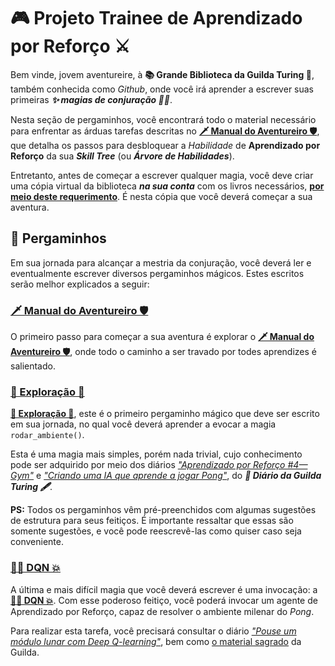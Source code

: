 # 🎮 Projeto Trainee de Aprendizado por Reforço ⚔

Bem vinde, jovem aventureire, à **📚 Grande Biblioteca da Guilda Turing 🏰**, também conhecida como *Github*, onde você irá aprender a escrever suas primeiras ***✨ magias de conjuração 🧙‍♀️***.

Nesta seção de pergaminhos, você encontrará todo o material necessário para enfrentar as árduas tarefas descritas no **[🗡 Manual do Aventureiro 🛡](Manual%20do%20Aventureiro.pdf)**, que detalha os passos para desbloquear a *Habilidade* de **Aprendizado por Reforço** da sua ***Skill Tree*** (ou ***Árvore de Habilidades***).

Entretanto, antes de começar a escrever qualquer magia, você deve criar uma cópia virtual da biblioteca ***na sua conta*** com os livros necessários, **[por meio deste requerimento](https://github.com/GrupoTuring/Trainee-RL/generate)**. É nesta cópia que você deverá começar a sua aventura.

## 📜 Pergaminhos

Em sua jornada para alcançar a mestria da conjuração, você deverá ler e eventualmente escrever diversos pergaminhos mágicos. Estes escritos serão melhor explicados a seguir:

### [🗡 Manual do Aventureiro 🛡](Manual%20do%20Aventureiro.pdf)

O primeiro passo para começar a sua aventura é explorar o **[🗡 Manual do Aventureiro 🛡](Manual%20do%20Aventureiro.pdf)**, onde todo o caminho a ser travado por todes aprendizes é salientado.

### [🧭 Exploração 🔮](Exploracao.py)

**[🧭 Exploração 🔮](Exploracao.py)**, este é o primeiro pergaminho mágico que deve ser escrito em sua jornada, no qual você deverá aprender a evocar a magia ```rodar_ambiente()```.

Esta é uma magia mais simples, porém nada trivial, cujo conhecimento pode ser adquirido por meio dos diários *["Aprendizado por Reforço #4— Gym"](https://medium.com/turing-talks/aprendizado-por-refor%C3%A7o-4-gym-d18ac1280628)* e *["Criando uma IA que aprende a jogar Pong"](https://medium.com/turing-talks/criando-uma-ia-que-aprende-a-jogar-pong-f379b0170017)*, do ***📰 Diário da Guilda Turing 🖋***.

**PS:** Todos os pergaminhos vêm pré-preenchidos com algumas sugestões de estrutura para seus feitiços. É importante ressaltar que essas são somente sugestões, e você pode reescrevê-las como quiser caso seja conveniente.

### [🧙‍♀️ DQN 💥](DQN.py)

A última e mais difícil magia que você deverá escrever é uma invocação: a **[🧙‍♀️ DQN 💥](DQN.py)**. Com esse poderoso feitiço, você poderá invocar um agente de Aprendizado por Reforço, capaz de resolver o ambiente milenar do *Pong*.

Para realizar esta tarefa, você precisará consultar o diário *["Pouse um módulo lunar com Deep Q-learning"](https://medium.com/turing-talks/pouse-um-m%C3%B3dulo-lunar-com-deep-q-learning-1f4395ea764)*, bem como [o material sagrado](https://drive.google.com/drive/folders/1HhcD_yxAHfdDQipjV-1sPlZHSCW140Ze) da Guilda.